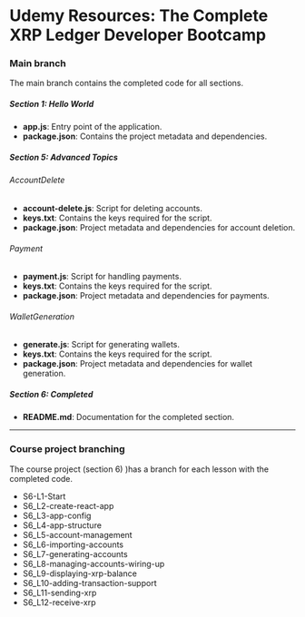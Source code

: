 # Udemy Resources: The Complete XRP Ledger Developer Bootcamp

### Main branch

The main branch contains the completed code for all sections.

##### Section 1: Hello World

- **app.js**: Entry point of the application.
- **package.json**: Contains the project metadata and dependencies.

##### Section 5: Advanced Topics

###### AccountDelete

- **account-delete.js**: Script for deleting accounts.
- **keys.txt**: Contains the keys required for the script.
- **package.json**: Project metadata and dependencies for account deletion.

###### Payment

- **payment.js**: Script for handling payments.
- **keys.txt**: Contains the keys required for the script.
- **package.json**: Project metadata and dependencies for payments.

###### WalletGeneration

- **generate.js**: Script for generating wallets.
- **keys.txt**: Contains the keys required for the script.
- **package.json**: Project metadata and dependencies for wallet generation.

##### Section 6: Completed

- **README.md**: Documentation for the completed section.

---

### Course project branching

The course project (section 6) )has a branch for each lesson with the completed code.

- S6-L1-Start
- S6_L2-create-react-app
- S6_L3-app-config
- S6_L4-app-structure
- S6_L5-account-management
- S6_L6-importing-accounts
- S6_L7-generating-accounts
- S6_L8-managing-accounts-wiring-up
- S6_L9-displaying-xrp-balance
- S6_L10-adding-transaction-support
- S6_L11-sending-xrp
- S6_L12-receive-xrp
